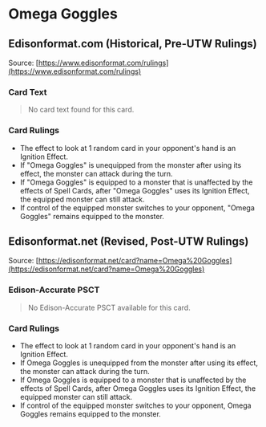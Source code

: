 # Omega Goggles

## Edisonformat.com (Historical, Pre-UTW Rulings)

Source: [https://www.edisonformat.com/rulings](https://www.edisonformat.com/rulings)

### Card Text

> No card text found for this card.

### Card Rulings

*   The effect to look at 1 random card in your opponent's hand is an Ignition Effect.
*   If "Omega Goggles" is unequipped from the monster after using its effect, the monster can attack during the turn.
*   If "Omega Goggles" is equipped to a monster that is unaffected by the effects of Spell Cards, after "Omega Goggles" uses its Ignition Effect, the equipped monster can still attack.
*   If control of the equipped monster switches to your opponent, "Omega Goggles" remains equipped to the monster.

## Edisonformat.net (Revised, Post-UTW Rulings)

Source: [https://edisonformat.net/card?name=Omega%20Goggles](https://edisonformat.net/card?name=Omega%20Goggles)

### Edison-Accurate PSCT

> No Edison-Accurate PSCT available for this card.

### Card Rulings

*   The effect to look at 1 random card in your opponent's hand is an Ignition Effect.
*   If Omega Goggles is unequipped from the monster after using its effect, the monster can attack during the turn.
*   If Omega Goggles is equipped to a monster that is unaffected by the effects of Spell Cards, after Omega Goggles uses its Ignition Effect, the equipped monster can still attack.
*   If control of the equipped monster switches to your opponent, Omega Goggles remains equipped to the monster.
            